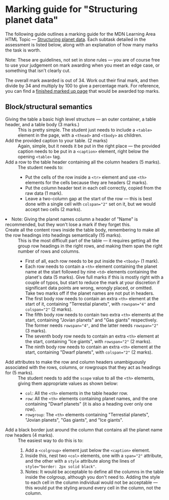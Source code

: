 # Marking guide for "Structuring planet data"
The following guide outlines a marking guide for the MDN Learning Area HTML Topic — [Structuring planet data](https://developer.mozilla.org/en-US/docs/Learn/HTML/Tables/Structuring_planet_data). Each subtask detailed in the assessment is listed below, along with an explanation of how many marks the task is worth.

Note: These are guidelines, not set in stone rules — you are of course free to use your judgement on mark awarding when you meet an edge case, or something that isn't clearly cut.

The overall mark awarded is out of 34. Work out their final mark, and then divide by 34 and multiply by 100 to give a percentage mark. For reference, you can find a [finished marked up page](planets-data.html) that would be awarded top marks.

## Block/structural semantics

<dl>
  <dt>Giving the table a basic high level structure — an outer container, a table header, and a table body (3 marks.)</dt>
  <dd>This is pretty simple. The student just needs to include a <code>&lt;table&gt;</code> element in the page, with a <code>&lt;thead&gt;</code> and <code>&lt;tbody&gt;</code> as children.</dd>
  <dt>Add the provided caption to your table. (2 marks)</dt>
  <dd>Again, simple, but it needs it be put in the right place — the provided caption needs to be put in a <code>&lt;caption&gt;</code> element, right below the opening <code>&lt;table&gt;</code> tag.</dd>
  <dt>Add a row to the table header containing all the column headers (5 marks).</dt>
  <dd>The student needs to:
    <ul>
      <li>Put the cells of the row inside a <code>&lt;tr&gt;</code> element and use <code>&lt;th&gt;</code> elements for the cells because they are headers (2 marks).</li>
      <li>Put the column header text in each cell correctly, copied from the raw data (1 mark).</li>
      <li>Leave a two-column gap at the start of the row — this is best done with a single cell with <code>colspan="2"</code> set on it, but we would accept two cells (2 marks).</dd>
      <li>Note: Giving the planet names column a header of "Name" is recommended, but they won't lose a mark if they forget this.</li>
    </ul>
  </dd>
  <dt>Create all the content rows inside the table body, remembering to make all the row headings into headings semantically (15 marks).</dt>
  <dd>This is the most difficult part of the table — it requires getting all the group row headings in the right rows, and making them span the right number of rows and columns.
    <ul>
      <li>First of all, each row needs to be put inside the <code>&lt;tbody&gt;</code> (1 mark).</li>
      <li>Each row needs to contain a <code>&lt;th&gt;</code> element containing the planet name at the start followed by nine <code>&lt;td&gt;</code> elements containing the planet's data (5 marks). Give full marks if this is mostly right with a couple of typos, but start to reduce the mark at your discretion if significant data points are wrong, wrongly placed, or omitted. Take two marks off if the planet names are not put in headers.</li>
      <li>The first body row needs to contain an extra <code>&lt;th&gt;</code> element at the start of it, containing "Terrestial planets", with <code>rowspan="4"</code> and <code>colspan="2"</code> (2 marks).</li>
      <li>The fifth body row needs to contain two extra <code>&lt;th&gt;</code> elements at the start, containing "Jovian planets" and "Gas giants" respectively. The former needs <code>rowspan="4"</code>, and the latter needs <code>rowspan="2"</code> (3 marks).</li>
      <li>The seventh body row needs to contain an extra <code>&lt;th&gt;</code> element at the start, containing "Ice giants", with <code>rowspan="2"</code> (2 marks).</li>
      <li>The ninth body row needs to contain an extra <code>&lt;th&gt;</code> element at the start, containing "Dwarf planets", with <code>colspan="2"</code> (2 marks).</li>
    </ul>
  </dd>
  <dt>Add attributes to make the row and column headers unambiguously associated with the rows, columns, or rowgroups that they act as headings for (5 marks).</dt>
  <dd>
    The student needs to add the <code>scope</code> value to all the <code>&lt;th&gt;</code> elements, giving them appropriate values as shown below:
    <ul>
      <li><code>col</code>: All the <code>&lt;th&gt;</code> elements in the table header row.</li>
      <li><code>row</code>: All the <code>&lt;th&gt;</code> elements containing planet names, and the one containing "Dwarf planets" (it is also a heading over only one row).</li>
      <li><code>rowgroup</code>: The <code>&lt;th&gt;</code> elements containing "Terrestial planets", "Jovian planets", "Gas giants", and "Ice giants".</li>
    </ul>
  </dd>
  <dt>Add a black border just around the column that contains all the planet name row headers (4 marks).</dt>
  <dd>The easiest way to do this is to:
    <ol>
      <li>Add a <code>&lt;colgroup&gt;</code> element just below the <code>&lt;caption&gt;</code> element.</li>
      <li>Inside this, nest two <code>&lt;col&gt;</code> elements, one with a <code>span="2"</code> attribute, and the other with a <code>style</code> attribute along the lines of <code>style="border: 2px solid black"</code>.</li>
      <li>Notes: It would be acceptable to define all the columns in the table inside the colgroup, although you don't need to. Adding the style to each cell in the column individual would not be acceptable — this would put the styling around every cell in the column, not the column.</li>
    </ol>
  </dd>
</dl>
